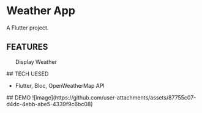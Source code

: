 # Weather App

A Flutter project.

## FEATURES
<ul>
  Display Weather
</ul>
## TECH UESED
<ul>
  <li>
    Flutter, Bloc, OpenWeatherMap API
  </li>
</ul>
## DEMO
![image](https://github.com/user-attachments/assets/87755c07-d4dc-4ebb-abe5-4339f9c6bc08)


